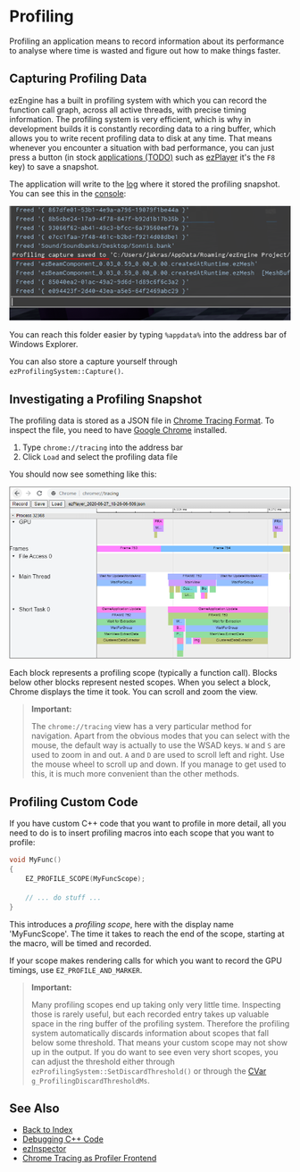 # Profiling

Profiling an application means to record information about its performance to analyse where time is wasted and figure out how to make things faster.

## Capturing Profiling Data

ezEngine has a built in profiling system with which you can record the function call graph, across all active threads, with precise timing information. The profiling system is very efficient, which is why in development builds it is constantly recording data to a ring buffer, which allows you to write recent profiling data to disk at any time. That means whenever you encounter a situation with bad performance, you can just press a button (in stock [applications (TODO)](../runtime/application/application.md) such as [ezPlayer](../tools/player.md) it's the `F8` key) to save a snapshot.

The application will write to the [log](../debugging/logging.md) where it stored the profiling snapshot. You can see this in the [console](../debugging/console.md):

![Profiling Location](media/save-profiling.png)

You can reach this folder easier by typing `%appdata%` into the address bar of Windows Explorer.

You can also store a capture yourself through `ezProfilingSystem::Capture()`.

## Investigating a Profiling Snapshot

The profiling data is stored as a JSON file in [Chrome Tracing Format](https://docs.google.com/document/d/1CvAClvFfyA5R-PhYUmn5OOQtYMH4h6I0nSsKchNAySU/preview). To inspect the file, you need to have [Google Chrome](https://www.google.com/chrome/) installed.

1. Type `chrome://tracing` into the address bar
1. Click `Load` and select the profiling data file

You should now see something like this:

![Tracing Visualization](media/tracing-vis.png)

Each block represents a profiling scope (typically a function call). Blocks below other blocks represent nested scopes. When you select a block, Chrome displays the time it took. You can scroll and zoom the view.

> **Important:**
>
> The `chrome://tracing` view has a very particular method for navigation. Apart from the obvious modes that you can select with the mouse, the default way is actually to use the WSAD keys. `W` and `S` are used to zoom in and out. `A` and `D` are used to scroll left and right. Use the mouse wheel to scroll up and down. If you manage to get used to this, it is much more convenient than the other methods.

## Profiling Custom Code

If you have custom C++ code that you want to profile in more detail, all you need to do is to insert profiling macros into each scope that you want to profile:

```cpp
void MyFunc()
{
    EZ_PROFILE_SCOPE(MyFuncScope);

    // ... do stuff ...
}
```

This introduces a *profiling scope*, here with the display name 'MyFuncScope'. The time it takes to reach the end of the scope, starting at the macro, will be timed and recorded.

If your scope makes rendering calls for which you want to record the GPU timings, use `EZ_PROFILE_AND_MARKER`.

> **Important:**
>
> Many profiling scopes end up taking only very little time. Inspecting those is rarely useful, but each recorded entry takes up valuable space in the ring buffer of the profiling system. Therefore the profiling system automatically discards information about scopes that fall below some threshold. That means your custom scope may not show up in the output. If you do want to see even very short scopes, you can adjust the threshold either through `ezProfilingSystem::SetDiscardThreshold()` or through the [CVar](../debugging/cvars.md) `g_ProfilingDiscardThresholdMs`.

## See Also

* [Back to Index](../index.md)
* [Debugging C++ Code](../debugging/debug-cpp.md)
* [ezInspector](../tools/inspector.md)
* [Chrome Tracing as Profiler Frontend](https://aras-p.info/blog/2017/01/23/Chrome-Tracing-as-Profiler-Frontend)
